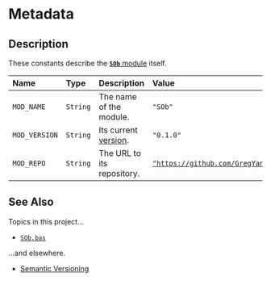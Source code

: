 # Metadata #

## Description ##

These constants describe the [**`SOb`** module][sob_mod] itself.

| Name          | Type     | Description                    | Value                                             |
| :------------ | :------- | :----------------------------- | :------------------------------------------------ |
| `MOD_NAME`    | `String` | The name of the module.        | `"SOb"`                                           |
| `MOD_VERSION` | `String` | Its current [version][semver]. | `"0.1.0"`                                         |
| `MOD_REPO`    | `String` | The URL to its repository.     | [`"https://github.com/GregYannes/SOb"`][sob_repo] |


## See Also ##

Topics in this project...

  - [`SOb.bas`][sob_mod]

...and elsewhere.

  - [Semantic Versioning][semver]



  [sob_mod]:  ../src/SOb.bas
  [semver]:   https://semver.org
  [sob_repo]: ../../..
